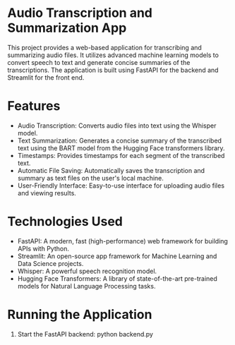 # Audio Transcription and Summarization App
This project provides a web-based application for transcribing and summarizing audio files. It utilizes advanced machine learning models to convert speech to text and generate concise summaries of the transcriptions. The application is built using FastAPI for the backend and Streamlit for the front end.

# Features
- Audio Transcription: Converts audio files into text using the Whisper model.
- Text Summarization: Generates a concise summary of the transcribed text using the BART model from the Hugging Face transformers library.
- Timestamps: Provides timestamps for each segment of the transcribed text.
- Automatic File Saving: Automatically saves the transcription and summary as text files on the user's local machine.
- User-Friendly Interface: Easy-to-use interface for uploading audio files and viewing results.

# Technologies Used
- FastAPI: A modern, fast (high-performance) web framework for building APIs with Python.
- Streamlit: An open-source app framework for Machine Learning and Data Science projects.
- Whisper: A powerful speech recognition model.
- Hugging Face Transformers: A library of state-of-the-art pre-trained models for Natural Language Processing tasks.

# Running the Application
1. Start the FastAPI backend:
python backend.py

